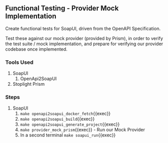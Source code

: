 ## Functional Testing - Provider Mock Implementation

Create functional tests for SoapUI, driven from the OpenAPI Specification.

Test these against our mock provider (provided by Prism), in order to verify the test suite / mock implementation, and prepare for verifying our provider codebase once implemented.

### Tools Used

1. SoapUI
   1. OpenApi2SoapUI
2. Stoplight Prism

### Steps

1. SoapUI
   1. `make openapi2soapui_docker_fetch`{{exec}}
   2. `make openapi2soapui_build`{{exec}}
   3. `make openapi2soapui_generate_project`{{exec}}
   4. `make provider_mock_prism`{{exec}} - Run our Mock Provider
   5. In a second terminal `make soapui_run`{{exec}}